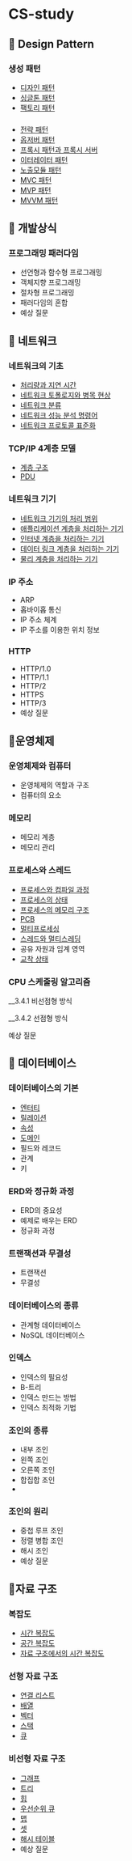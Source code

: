 # CS-study


## 📌 Design Pattern

### 생성 패턴
- [디자인 패턴](https://www.notion.so/5ffa53d0e6184b57bcba70c1b1b2d51b)
- [싱글톤 패턴](https://www.notion.so/5ffa53d0e6184b57bcba70c1b1b2d51b)
- [팩토리 패턴](https://www.notion.so/5ffa53d0e6184b57bcba70c1b1b2d51b)

### 
- [전략 패턴](https://www.notion.so/5ffa53d0e6184b57bcba70c1b1b2d51b) 
- [옵저버 패턴](https://www.notion.so/5ffa53d0e6184b57bcba70c1b1b2d51b) 
- [프록시 패턴과 프록시 서버](https://www.notion.so/5ffa53d0e6184b57bcba70c1b1b2d51b) 
- [이터레이터 패턴](https://www.notion.so/5ffa53d0e6184b57bcba70c1b1b2d51b#a40f6c1bd2154772afdc7d9ee312b007)
- [노출모듈 패턴](https://www.notion.so/5ffa53d0e6184b57bcba70c1b1b2d51b)
- [MVC 패턴](https://www.notion.so/5ffa53d0e6184b57bcba70c1b1b2d51b)
- [MVP 패턴](https://www.notion.so/5ffa53d0e6184b57bcba70c1b1b2d51b#f2faa5c3adbb4ca092bbd0400451af30)
- [MVVM 패턴](https://www.notion.so/5ffa53d0e6184b57bcba70c1b1b2d51b#74d3eaefdb144b8094f5b57fd70b68de)



## 📌 개발상식

### 프로그래밍 패러다임
- 선언형과 함수형 프로그래밍
- 객체지향 프로그래밍
- 절차형 프로그래밍
- 패러다임의 혼합
- 예상 질문



## 📌 네트워크

### 네트워크의 기초
- [처리량과 지연 시간](https://www.notion.so/TCP-IP-4-68dac5bc54eb49f3af0fb5b0f674c33b)
- [네트워크 토폴로지와 병목 현상](https://www.notion.so/TCP-IP-4-68dac5bc54eb49f3af0fb5b0f674c33b)
- [네트워크 분류](https://www.notion.so/TCP-IP-4-68dac5bc54eb49f3af0fb5b0f674c33b)
- [네트워크 성능 분석 명령어](https://www.notion.so/TCP-IP-4-68dac5bc54eb49f3af0fb5b0f674c33b)
- [네트워크 프로토콜 표준화](https://www.notion.so/TCP-IP-4-68dac5bc54eb49f3af0fb5b0f674c33b)

### TCP/IP 4계층 모델
- [계층 구조](https://www.notion.so/TCP-IP-4-68dac5bc54eb49f3af0fb5b0f674c33b)
- [PDU](https://www.notion.so/TCP-IP-4-68dac5bc54eb49f3af0fb5b0f674c33b)

### 네트워크 기기
- [네트워크 기기의 처리 범위](https://www.notion.so/TCP-IP-4-68dac5bc54eb49f3af0fb5b0f674c33b)
- [애플리케이션 계층을 처리하는 기기](https://www.notion.so/TCP-IP-4-68dac5bc54eb49f3af0fb5b0f674c33b)
- [인터넷 계층을 처리하는 기기](https://www.notion.so/TCP-IP-4-68dac5bc54eb49f3af0fb5b0f674c33b)
- [데이터 링크 계층을 처리하는 기기](https://www.notion.so/TCP-IP-4-68dac5bc54eb49f3af0fb5b0f674c33b)
- [물리 계층을 처리하는 기기](https://www.notion.so/TCP-IP-4-68dac5bc54eb49f3af0fb5b0f674c33b)

### IP 주소
- ARP
- 홉바이홉 통신
- IP 주소 체계
- IP 주소를 이용한 위치 정보

### HTTP
- HTTP/1.0
- HTTP/1.1
- HTTP/2
- HTTPS
- HTTP/3
- 예상 질문



## 📌운영체제

### 운영체제와 컴퓨터
- 운영체제의 역할과 구조
- 컴퓨터의 요소

### 메모리
- 메모리 계층
- 메모리 관리

### 프로세스와 스레드
- [프로세스와 컴파일 과정](https://www.notion.so/aa873f98d628404492a6a922f7bd9051)
- [프로세스의 상태](https://www.notion.so/aa873f98d628404492a6a922f7bd9051)
- [프로세스의 메모리 구조](https://www.notion.so/aa873f98d628404492a6a922f7bd9051)
- [PCB](https://www.notion.so/aa873f98d628404492a6a922f7bd9051)
- [멀티프로세싱](https://www.notion.so/aa873f98d628404492a6a922f7bd9051)
- [스레드와 멀티스레딩](https://www.notion.so/aa873f98d628404492a6a922f7bd9051)
- 공유 자원과 임계 영역
- [교착 상태](https://www.notion.so/aa873f98d628404492a6a922f7bd9051)

### CPU 스케줄링 알고리즘

__3.4.1 비선점형 방식

__3.4.2 선점형 방식

예상 질문

## 📌 데이터베이스

### 데이터베이스의 기본
-  [엔터티](https://woolen-script-3bd.notion.site/e7aaa63998424e8b83a2f35c3c8b4fac)
-  [릴레이션](https://woolen-script-3bd.notion.site/e7aaa63998424e8b83a2f35c3c8b4fac)
-  [속성](https://woolen-script-3bd.notion.site/e7aaa63998424e8b83a2f35c3c8b4fac)
-  [도메인](https://woolen-script-3bd.notion.site/e7aaa63998424e8b83a2f35c3c8b4fac)
-  필드와 레코드
-  관계
-  키
### ERD와 정규화 과정
-  ERD의 중요성
-  예제로 배우는 ERD
-  정규화 과정
### 트랜잭션과 무결성
-  트랜잭션
-  무결성
### 데이터베이스의 종류
-  관계형 데이터베이스
-  NoSQL 데이터베이스

### 인덱스

-  인덱스의 필요성
-  B-트리
- 인덱스 만드는 방법
-  인덱스 최적화 기법

### 조인의 종류
-  내부 조인
-  왼쪽 조인
-  오른쪽 조인
-  합집합 조인
-  
### 조인의 원리
-  중첩 루프 조인
-  정렬 병합 조인
-  해시 조인
- 예상 질문


## 📌자료 구조

### 복잡도
-  [시간 복잡도](https://www.notion.so/b3742732d3f74471b886132560b5efc7)
-  [공간 복잡도](https://www.notion.so/b3742732d3f74471b886132560b5efc7)
- [자료 구조에서의 시간 복잡도](https://www.notion.so/b3742732d3f74471b886132560b5efc7)

### 선형 자료 구조
- [연결 리스트](https://www.notion.so/b3742732d3f74471b886132560b5efc7)
- [배열](https://www.notion.so/b3742732d3f74471b886132560b5efc7)
- [벡터](https://www.notion.so/b3742732d3f74471b886132560b5efc7)
- [스택](https://www.notion.so/b3742732d3f74471b886132560b5efc7)
- [큐](https://www.notion.so/b3742732d3f74471b886132560b5efc7)

### 비선형 자료 구조
- [그래프](https://www.notion.so/21eb5845ec87457bb5f3dce4a2d50dcb)
- [트리](https://www.notion.so/b860fa48a7544fabbbf7c77b08d3e4d6#5656018fe96c41c8bad7210d2293d176)
- [힙](https://www.notion.so/b860fa48a7544fabbbf7c77b08d3e4d6#e271d2df4b324d78a54f16e9c5c0b69b)
- [우선순위 큐](https://www.notion.so/b860fa48a7544fabbbf7c77b08d3e4d6#44c9ca4de6f84c23881a03c705b72a78)
- [맵](https://www.notion.so/b860fa48a7544fabbbf7c77b08d3e4d6#44c9ca4de6f84c23881a03c705b72a78)
- [셋](https://www.notion.so/b860fa48a7544fabbbf7c77b08d3e4d6#44c9ca4de6f84c23881a03c705b72a78)
- [해시 테이블](https://www.notion.so/b860fa48a7544fabbbf7c77b08d3e4d6#44c9ca4de6f84c23881a03c705b72a78)
- 예상 질문
